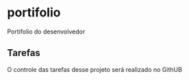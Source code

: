 # portifolio
Portifolio do desenvolvedor

## Tarefas

O controle das tarefas desse projeto será realizado no GithUB
